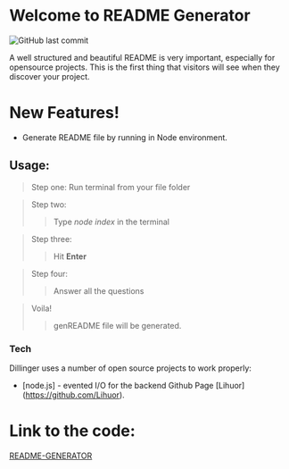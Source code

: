 # Welcome to README Generator

![GitHub last commit](https://img.shields.io/github/last-commit/lihuor/README_Generator)

A well structured and beautiful README is very important, especially for opensource projects. This is the first thing that visitors will see when they discover your project.

# New Features!

  - Generate README file by running in Node environment.

## Usage:

> Step one:
> Run terminal from your file folder

> Step two:
>> Type *node index* in the terminal

> Step three:
>> Hit **Enter**

>Step four:
>>Answer all the questions

> Voila! 
>> genREADME file will be generated.

### Tech

Dillinger uses a number of open source projects to work properly:
* [node.js] - evented I/O for the backend
 Github Page [Lihuor] (https://github.com/Lihuor).

# Link to the code:
[README-GENERATOR](https://github.com/Lihuor/README_Generator "readme generator")